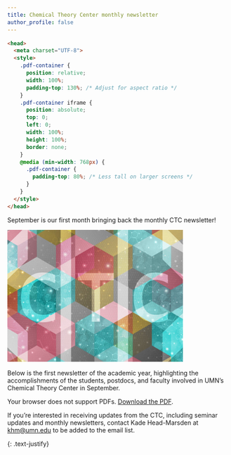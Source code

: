 ```yaml
---
title: Chemical Theory Center monthly newsletter
author_profile: false
---
```

```html 
<head>
  <meta charset="UTF-8">
  <style>
    .pdf-container {
      position: relative;
      width: 100%;
      padding-top: 130%; /* Adjust for aspect ratio */
    }
    .pdf-container iframe {
      position: absolute;
      top: 0;
      left: 0;
      width: 100%;
      height: 100%;
      border: none;
    }
    @media (min-width: 768px) {
      .pdf-container {
        padding-top: 80%; /* Less tall on larger screens */
      }
    }
  </style>
</head>
```

September is our first month bringing back the monthly CTC newsletter! 
 
 <img src="/assets/images/CTC-logo.jpg" alt="" style="width:400px;">

Below is the first newsletter of the academic year, highlighting the accomplishments of the students, postdocs, and faculty involved in UMN’s Chemical Theory Center in September.

<div class="pdf-container">
 <object data="/assets/files/September-2025-CTC-Newsletter.pdf" type="application/pdf" width="100%">
     <p>Your browser does not support PDFs. 
        <a href="/assets/files/September-2025-CTC-Newsletter.pdf">Download the PDF</a>.</p>
 </object>
</div>

If you’re interested in receiving updates from the CTC, including seminar updates and monthly newsletters, contact Kade Head-Marsden at  <a href = "mailto: khm@umn.edu">khm@umn.edu</a> to be added to the email list. 

{: .text-justify}
